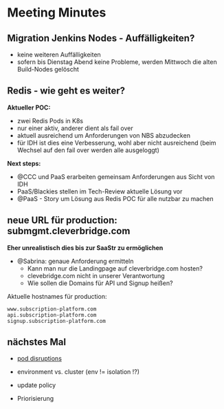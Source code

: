 # Meeting Minutes

## Migration Jenkins Nodes - Auffälligkeiten?

- keine weiteren Auffälligkeiten
- sofern bis Dienstag Abend keine Probleme, werden Mittwoch die alten Build-Nodes gelöscht

## Redis - wie geht es weiter?

**Aktueller POC:**
    
- zwei Redis Pods in K8s 
- nur einer aktiv, anderer dient als fail over
- aktuell ausreichend um Anforderungen von NBS abzudecken
- für IDH ist dies eine Verbesserung, wohl aber nicht ausreichend (beim Wechsel auf den fail over werden alle ausgeloggt)

**Next steps:**

- @CCC und PaaS erarbeiten gemeinsam Anforderungen aus Sicht von IDH
- PaaS/Blackies stellen im Tech-Review aktuelle Lösung vor
- @PaaS - Story um Lösung aus Redis POC für alle nutzbar zu machen

## neue URL für production: submgmt.cleverbridge.com

**Eher unrealistisch dies bis zur SaaStr zu ermöglichen**

- @Sabrina: genaue Anforderung ermitteln
    - Kann man nur die Landingpage auf cleverbridge.com hosten?
    - clevebridge.com nicht in unserer Verantwortung
    - Wie sollen die Domains für API und Signup heißen?

Aktuelle hostnames für production:

    www.subscription-platform.com
    api.subscription-platform.com
    signup.subscription-platform.com

## nächstes Mal

- [pod disruptions](https://kubernetes.io/docs/concepts/workloads/pods/disruptions)
- environment vs. cluster (env != isolation !?)
- update policy

- Priorisierung
